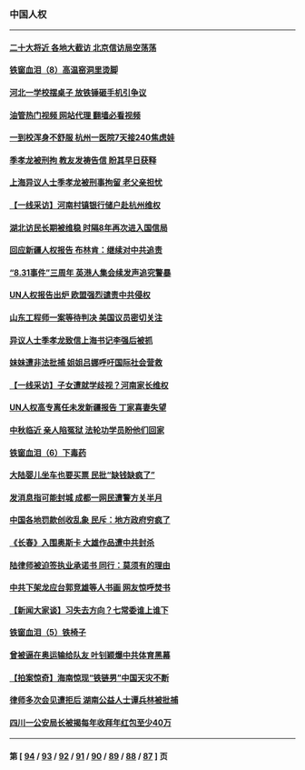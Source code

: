 ### 中国人权
---
#### [二十大将近 各地大截访 北京信访局空荡荡](../../pages/ncid278/n13816761.md?09050045) 
#### [铁窗血泪（8）高温窑洞里烫脚](../../pages/ncid278/n13816073.md?09050045) 
#### [河北一学校摆桌子 放铁锤砸手机引争议](../../pages/ncid278/n13816760.md?09050045) 
#### [油管热门视频 网站代理 翻墙必看视频](http://209.222.30.114:81/youtube.html?09050045)
#### [一到校浑身不舒服 杭州一医院7天接240焦虑娃](../../pages/ncid278/n13816743.md?09050045) 
#### [季孝龙被刑拘 教友发祷告信 盼其早日获释](../../pages/ncid278/n13816586.md?09050045) 
#### [上海异议人士季孝龙被刑事拘留 老父亲担忧](../../pages/ncid278/n13816449.md?09050045) 
#### [【一线采访】河南村镇银行储户赴杭州维权](../../pages/ncid278/n13816151.md?09050045) 
#### [湖北访民长期被维稳 时隔8年再次进入国信局](../../pages/ncid278/n13816084.md?09050045) 
#### [回应新疆人权报告 布林肯：继续对中共追责](../../pages/ncid278/n13815660.md?09050045) 
#### [“8.31事件”三周年 英港人集会续发声追究警暴](../../pages/ncid278/n13815643.md?09050045) 
#### [UN人权报告出炉 欧盟强烈谴责中共侵权](../../pages/ncid278/n13815391.md?09050045) 
#### [山东工程师一案等待判决 美国议员密切关注](../../pages/ncid278/n13815065.md?09050045) 
#### [异议人士季孝龙致信上海书记李强后被抓](../../pages/ncid278/n13815171.md?09050045) 
#### [妹妹遭非法批捕 姐姐吕娜呼吁国际社会营救](../../pages/ncid278/n13814832.md?09050045) 
#### [【一线采访】子女遭就学歧视？河南家长维权](../../pages/ncid278/n13814638.md?09050045) 
#### [UN人权高专离任未发新疆报告 丁家喜妻失望](../../pages/ncid278/n13814673.md?09050045) 
#### [中秋临近 亲人陷冤狱 法轮功学员盼他们回家](../../pages/ncid278/n13814674.md?09050045) 
#### [铁窗血泪（6）下毒药](../../pages/ncid278/n13793192.md?09050045) 
#### [大陆婴儿坐车也要买票 民批“缺钱缺疯了”](../../pages/ncid278/n13814495.md?09050045) 
#### [发消息指可能封城 成都一网民遭警方关半月](../../pages/ncid278/n13814178.md?09050045) 
#### [中国各地罚款创收乱象 民斥：地方政府穷疯了](../../pages/ncid278/n13813735.md?09050045) 
#### [《长春》入围奥斯卡 大雄作品遭中共封杀](../../pages/ncid278/n13813594.md?09050045) 
#### [陆律师被迫签执业承诺书 同行：莫须有的理由](../../pages/ncid278/n13813299.md?09050045) 
#### [中共下架龙应台郭竞雄等人书画 网友惊呼焚书](../../pages/ncid278/n13812903.md?09050045) 
#### [【新闻大家谈】习失去方向？七常委谁上谁下](../../pages/ncid278/n13813143.md?09050045) 
#### [铁窗血泪（5）铁椅子](../../pages/ncid278/n13805871.md?09050045) 
#### [曾被逼在奥运输给队友 叶钊颖爆中共体育黑幕](../../pages/ncid278/n13811680.md?09050045) 
#### [【拍案惊奇】海南惊现“铁链男”中国天灾不断](../../pages/ncid278/n13810847.md?09050045) 
#### [律师多次会见遭拒后 湖南公益人士谭兵林被批捕](../../pages/ncid278/n13811523.md?09050045) 
#### [四川一公安局长被揭每年收拜年红包至少40万](../../pages/ncid278/n13811488.md?09050045) 

---
#### 第 [ [94](./94.md?09050045) / [93](./93.md?09050045) / [92](./92.md?09050045) / [91](./91.md?09050045) / [90](./90.md?09050045) / [89](./89.md?09050045) / [88](./88.md?09050045) / [87](./87.md?09050045) ] 页

